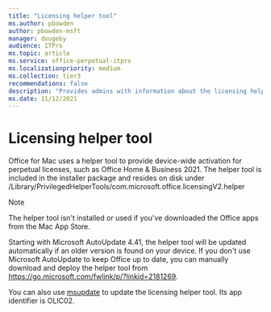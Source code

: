 ```yaml
---
title: "Licensing helper tool"
ms.author: pbowden
author: pbowden-msft
manager: dougeby
audience: ITPro
ms.topic: article
ms.service: office-perpetual-itpro
ms.localizationpriority: medium
ms.collection: tier3
recommendations: false
description: "Provides admins with information about the licensing helper tool and how to update it with msupdate or manually."
ms.date: 11/12/2021
---
```


# Licensing helper tool

Office for Mac uses a helper tool to provide device-wide activation for perpetual licenses, such as Office Home & Business 2021. The helper tool is included in the installer package and resides on disk under /Library/PrivilegedHelperTools/com.microsoft.office.licensingV2.helper

> [!NOTE]
> The helper tool isn't installed or used if you've downloaded the Office apps from the Mac App Store.

Starting with Microsoft AutoUpdate 4.41, the helper tool will be updated automatically if an older version is found on your device. If you don't use Microsoft AutoUpdate to keep Office up to date, you can manually download and deploy the helper tool from https://go.microsoft.com/fwlink/p/?linkid=2181269.

You can also use [msupdate](update-office-for-mac-using-msupdate.md) to update the licensing helper tool. Its app identifier is OLIC02.
